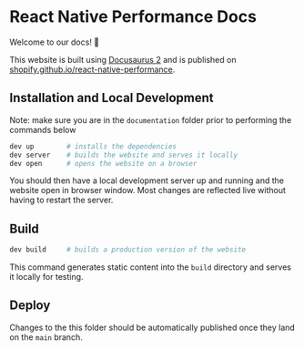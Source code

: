 # React Native Performance Docs

Welcome to our docs! 👋

This website is built using [Docusaurus 2](https://docusaurus.io/) and is published on [shopify.github.io/react-native-performance](https://shopify.github.io/react-native-performance).

## Installation and Local Development

Note: make sure you are in the `documentation` folder prior to performing the commands below

```bash
dev up        # installs the dependencies
dev server    # builds the website and serves it locally
dev open      # opens the website on a browser
```

You should then have a local development server up and running and the website open in browser window. Most changes are reflected live without having to restart the server.

## Build

```bash
dev build     # builds a production version of the website
```

This command generates static content into the `build` directory and serves it locally for testing.

## Deploy

Changes to the this folder should be automatically published once they land on the `main` branch.
